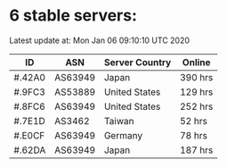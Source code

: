 # 6 stable servers:

Latest update at: Mon Jan 06 09:10:10 UTC 2020

| ID | ASN | Server Country | Online |
| -- | --- | -------------- | ------ |
| #.42A0 | AS63949 | Japan | 390 hrs |
| #.9FC3 | AS53889 | United States | 129 hrs |
| #.8FC6 | AS63949 | United States | 252 hrs |
| #.7E1D | AS3462 | Taiwan | 52 hrs |
| #.E0CF | AS63949 | Germany | 78 hrs |
| #.62DA | AS63949 | Japan | 187 hrs |

